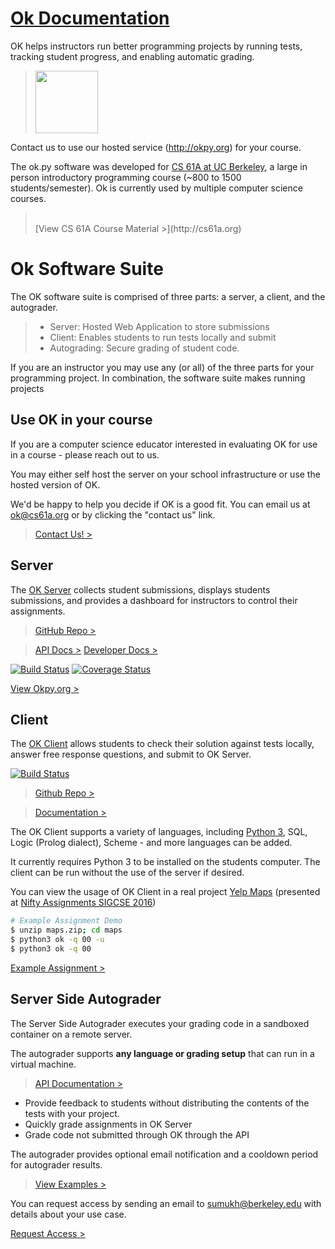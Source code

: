 [Ok Documentation](https://okpy.github.io/documentation)
=====

OK helps instructors run better programming projects by running tests, tracking student progress, and enabling automatic grading.

> <img src="https://okpy.github.io/documentation/logo.svg" height="100px" />

Contact us to use our hosted service (http://okpy.org) for your course.

The ok.py software was developed for [CS 61A at UC Berkeley](http://cs61a.org), a large in person introductory programming course (~800 to 1500 students/semester). Ok is currently used by multiple computer science courses.

> <br>
> [View CS 61A Course Material >](http://cs61a.org)

# Ok Software Suite
The OK software suite is comprised of three parts: a server, a client, and the autograder.
> * Server: Hosted Web Application to store submissions
> * Client: Enables students to run tests locally and submit
> * Autograding: Secure grading of student code.

If you are an instructor you may use any (or all) of the three parts for your programming project.
In combination, the software suite makes running projects

## Use OK in your course

If you are a computer science educator interested in evaluating OK for use in a course - please reach out to us.

You may either self host the server on your school infrastructure or use the hosted version of OK.

We'd be happy to help you decide if OK is a good fit. You can email us at ok@cs61a.org or by clicking the "contact us" link.

> [Contact Us! >](mailto://ok@cs61a.org?subject=Using%20OK%20in%20a%20course&cc=denero@berkeley.edu)

##  Server
The [OK Server](okpy) collects student submissions, displays students submissions, and provides a dashboard for instructors to control their assignments.
> [GitHub Repo >][ok-server-github]

> [API Docs >][ok-server-documentation] [Developer Docs >][ok-server-documentation]

[![Build Status](https://travis-ci.org/Cal-CS-61A-Staff/ok.svg)](https://travis-ci.org/Cal-CS-61A-Staff/ok) [![Coverage Status](https://coveralls.io/repos/github/Cal-CS-61A-Staff/ok/badge.svg?branch=master)](https://coveralls.io/github/Cal-CS-61A-Staff/ok?branch=master)

[View Okpy.org >][okpy]

[okpy]: http://okpy.org
[ok-server-documentation]: ok-server.html
[ok-server-github]: https://github.com/Cal-CS-61A-Staff/ok

## Client
The [OK Client](https://github.com/Cal-CS-61A-Staff/ok-client) allows students to check their solution against tests locally, answer free response questions, and submit to OK Server.

[![Build Status](https://travis-ci.org/Cal-CS-61A-Staff/ok-client.svg?branch=master)](https://travis-ci.org/Cal-CS-61A-Staff/ok-client)

> [Github Repo >](https://github.com/Cal-CS-61A-Staff/ok-client)

> [Documentation >](https://github.com/Cal-CS-61A-Staff/ok-client/wiki)

The OK Client supports a variety of languages, including [Python 3](python.org), SQL, Logic (Prolog dialect), Scheme - and more languages can be added.

It currently requires Python 3 to be installed on the students computer. The client can be run without the use of the server if desired.

You can view the usage of OK Client in a real project [Yelp Maps](http://nifty.stanford.edu/2016/hou-zhang-denero-yelp-maps/) (presented at [Nifty Assignments SIGCSE 2016](http://nifty.stanford.edu))
```bash
# Example Assignment Demo
$ unzip maps.zip; cd maps
$ python3 ok -q 00 -u
$ python3 ok -q 00
```

[Example Assignment >](http://nifty.stanford.edu/2016/hou-zhang-denero-yelp-maps/maps_deploy.zip)

## Server Side Autograder
The Server Side Autograder executes your grading code in a sandboxed container on a remote server.

The autograder supports <b>any language or grading setup</b> that can run in a virtual machine.

> [API Documentation >][autograder-docs]

* Provide feedback to students without distributing the contents of the tests with your project.
* Quickly grade assignments in OK Server
* Grade code not submitted through OK through the API

The autograder provides optional email notification and a cooldown period for autograder results.
> [View Examples >][autograder-docs]

You can request access by sending an email to sumukh@berkeley.edu with details about your use case.

[Request Access >](mailto://sumukh@berkeley.edu?subject=OK%20Autograder)

[autograder-docs]: autograder.html


